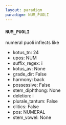 ```yaml
---
layout: paradigm
paradigm: NUM_PUOLI
---
```

### ` NUM_PUOLI `

numeral puoli inflects like 
* kotus_tn: 24
* upos: NUM
* suffix_regex: i
* kotus_av: None
* grade_dir: False
* harmony: back
* possessive: False
* stem_diphthong: None
* deletion: i
* plurale_tantum: False
* clitics: False
* pos: NUMERAL
* stem_vowel: None
